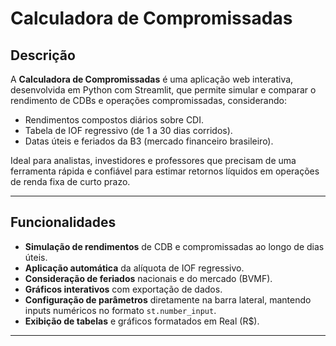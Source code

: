 # Calculadora de Compromissadas


## Descrição

A **Calculadora de Compromissadas** é uma aplicação web interativa, desenvolvida em Python com Streamlit, que permite simular e comparar o rendimento de CDBs e operações compromissadas, considerando:
- Rendimentos compostos diários sobre CDI.
- Tabela de IOF regressivo (de 1 a 30 dias corridos).
- Datas úteis e feriados da B3 (mercado financeiro brasileiro).

Ideal para analistas, investidores e professores que precisam de uma ferramenta rápida e confiável para estimar retornos líquidos em operações de renda fixa de curto prazo.

---

## Funcionalidades

- **Simulação de rendimentos** de CDB e compromissadas ao longo de dias úteis.
- **Aplicação automática** da alíquota de IOF regressivo.
- **Consideração de feriados** nacionais e do mercado (BVMF).
- **Gráficos interativos** com exportação de dados.
- **Configuração de parâmetros** diretamente na barra lateral, mantendo inputs numéricos no formato `st.number_input`.
- **Exibição de tabelas** e gráficos formatados em Real (R\$).

---


